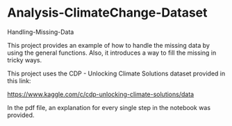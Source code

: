 # Analysis-ClimateChange-Dataset

Handling-Missing-Data

This project provides an example of how to handle the missing data by using the general functions. Also, it introduces a way to fill the missing in tricky ways.

This project uses the CDP - Unlocking Climate Solutions dataset provided in this link:

https://www.kaggle.com/c/cdp-unlocking-climate-solutions/data

In the pdf file, an explanation for every single step in the notebook was provided.
